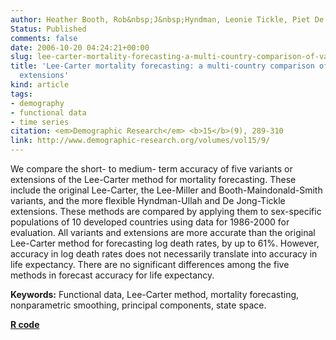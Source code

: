```yaml
---
author: Heather Booth, Rob&nbsp;J&nbsp;Hyndman, Leonie Tickle, Piet De Jong
Status: Published
comments: false
date: 2006-10-20 04:24:21+00:00
slug: lee-carter-mortality-forecasting-a-multi-country-comparison-of-variants-and-extensions
title: 'Lee-Carter mortality forecasting: a multi-country comparison of variants and
  extensions'
kind: article
tags:
- demography
- functional data
- time series
citation: <em>Demographic Research</em> <b>15</b>(9), 289-310
link: http://www.demographic-research.org/volumes/vol15/9/
---
```


We compare the short- to medium- term accuracy of five variants or extensions of the Lee-Carter method for mortality forecasting. These include the original Lee-Carter, the Lee-Miller and Booth-Maindonald-Smith variants, and the more flexible Hyndman-Ullah and De Jong-Tickle extensions. These methods are compared by applying them to sex-specific populations of 10 developed countries using data for 1986-2000 for evaluation. All variants and extensions are more accurate than the original Lee-Carter method for forecasting log death rates, by up to 61%. However, accuracy in log death rates does not necessarily translate into accuracy in life expectancy. There are no significant differences among the five methods in forecast accuracy for life expectancy.

**Keywords:** Functional data, Lee-Carter method, mortality forecasting, nonparametric smoothing, principal components, state space.

**[R code](http://github.com/robjhyndman/demography)**

